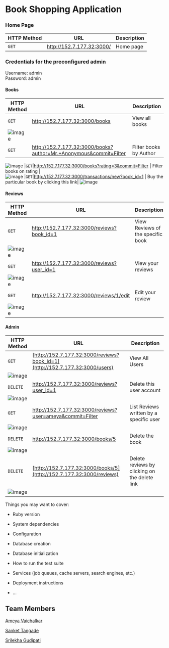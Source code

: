 # Book Shopping Application



### Home Page

|HTTP Method|URL|Description|
|---|---|---|
|`GET`|http://152.7.177.32:3000/ | Home page |

### Credentials for the preconfigured admin
Username: admin  
Password: admin

#### Books

|HTTP Method|URL|Description|
|---|---|---|
|`GET`|http://152.7.177.32:3000/books | View all books |
|![image](https://media.github.ncsu.edu/user/26500/files/c107b2dc-3c2e-4837-a82d-944673ced175)| | |
|`GET`|http://152.7.177.32:3000/books?author=Mr.+Anonymous&commit=Filter | Filter books by Author |
![image](https://media.github.ncsu.edu/user/26500/files/25b0de26-9729-4402-b2c8-34868f4fc9d4)
|`GET`|http://152.7.177.32:3000/books?rating=3&commit=Filter | Filter books on rating |  
![image](https://media.github.ncsu.edu/user/26500/files/2a76b99b-188a-4491-823f-4fc025f97e03)
|`GET`|http://152.7.177.32:3000/transactions/new?book_id=1 | Buy the particular book by clicking this link|
![image](https://media.github.ncsu.edu/user/26500/files/c3b7e730-8512-44c4-818d-80f6bf870a99)


#### Reviews

|HTTP Method|URL|Description|
|---|---|---|
|`GET`|http://152.7.177.32:3000/reviews?book_id=1 | View Reviews of the specific book |
|![image](https://media.github.ncsu.edu/user/26500/files/716bd048-109e-4644-aaee-73349b182996)|||
|`GET`|http://152.7.177.32:3000/reviews?user_id=1 | View your reviews |
|![image](https://media.github.ncsu.edu/user/26500/files/db4c8144-3c68-4845-bf1b-c77935786344)
|`GET`|http://152.7.177.32:3000/reviews/1/edit| Edit your review |
|![image](https://media.github.ncsu.edu/user/26500/files/971c7abe-8dd7-4645-9f63-2ebcdaee8658)|||

#### Admin

|HTTP Method|URL|Description|
|---|---|---|
|`GET`|[http://152.7.177.32:3000/reviews?book_id=1](http://152.7.177.32:3000/users) | View All Users |
|![image](https://media.github.ncsu.edu/user/26500/files/e05f5d83-c78e-4431-9344-e5d642fc51d9)|||
|`DELETE`|http://152.7.177.32:3000/reviews?user_id=1 | Delete this user account |
|![image](https://media.github.ncsu.edu/user/26500/files/6306df2d-a554-4f51-a042-82d30fdff482)|||
|`GET`|http://152.7.177.32:3000/reviews?user=ameya&commit=Filter| List Reviews written by a specific user |
|![image](https://media.github.ncsu.edu/user/26500/files/e14ce381-3690-462a-9192-367945941b94)|||
|`DELETE`|http://152.7.177.32:3000/books/5| Delete the book |
|![image](https://media.github.ncsu.edu/user/26500/files/58283631-708b-4a32-857c-e35d10e2e588)|||
|`DELETE`|[http://152.7.177.32:3000/books/5](http://152.7.177.32:3000/reviews)| Delete reviews by clicking on the delete link |
|![image](https://media.github.ncsu.edu/user/26500/files/14e9665a-f0b1-4192-b19c-6a374ef6d14f)|||

Things you may want to cover:

* Ruby version

* System dependencies

* Configuration

* Database creation

* Database initialization

* How to run the test suite

* Services (job queues, cache servers, search engines, etc.)

* Deployment instructions

* ...


## Team Members
[Ameya Vaichalkar](https://github.com/ameyagv)

[Sanket Tangade](https://github.ncsu.edu/sstangad)

[Srilekha Gudipati](https://github.ncsu.edu/sngudipa)
